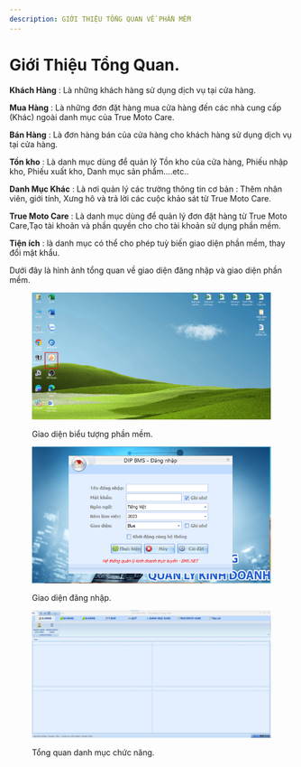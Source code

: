 ```yaml
---
description: GIỚI THIỆU TỔNG QUAN VỀ PHẦN MỀM
---
```


# Giới Thiệu Tổng Quan.

**Khách Hàng** : Là những khách hàng sử dụng dịch vụ tại cửa hàng.

**Mua Hàng** : Là những đơn đặt hàng mua cửa hàng đến các nhà cung cấp (Khác) ngoài danh mục của True Moto Care.

**Bán Hàng** : Là đơn hàng bán của cửa hàng cho khách hàng sử dụng dịch vụ tại cửa hàng.

**Tồn kho** : Là danh mục dùng để quản lý Tồn kho của cửa hàng, Phiếu nhập kho, Phiếu xuất kho, Danh mục sản phẩm….etc..

**Danh Mục Khác** : Là nơi quản lý các trường thông tin cơ bản : Thêm nhân viên, giới tính, Xưng hô và trả lời các cuộc khảo sát từ True Moto Care.

**True Moto Care** : Là danh mục dùng để quản lý đơn đặt hàng từ True Moto Care,Tạo tài khoản và phần quyền cho cho tài khoản sử dụng phần mềm.

**Tiện ích** : là danh mục có thể cho phép tuỳ biến giao diện phần mềm, thay đổi mật khẩu.

Dưới đây là hình ảnh tổng quan về giao diện đăng nhập và giao diện phần mềm.

<figure><img src=".gitbook/assets/screenshot_1680507833 (1).png" alt=""><figcaption><p>Giao diện biểu tượng phần mềm.</p></figcaption></figure>

<figure><img src=".gitbook/assets/giaodiendangnhap.png" alt=""><figcaption><p>Giao diện đăng nhập.</p></figcaption></figure>

<figure><img src=".gitbook/assets/tongquan.png" alt=""><figcaption><p>Tổng quan danh mục chức năng.</p></figcaption></figure>
